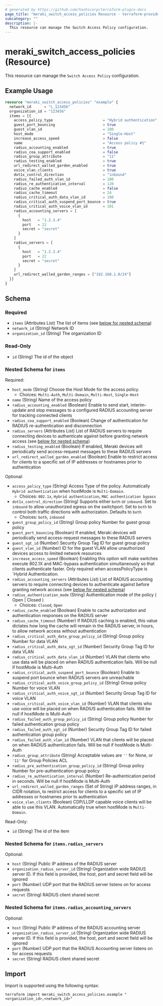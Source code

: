 ```yaml
---
# generated by https://github.com/hashicorp/terraform-plugin-docs
page_title: "meraki_switch_access_policies Resource - terraform-provider-meraki"
subcategory: ""
description: |-
  This resource can manage the Switch Access Policy configuration.
---
```


# meraki_switch_access_policies (Resource)

This resource can manage the `Switch Access Policy` configuration.

## Example Usage

```terraform
resource "meraki_switch_access_policies" "example" {
  network_id      = "L_123456"
  organization_id = "123456"
  items = [{
    access_policy_type                       = "Hybrid authentication"
    guest_port_bouncing                      = true
    guest_vlan_id                            = 100
    host_mode                                = "Single-Host"
    increase_access_speed                    = false
    name                                     = "Access policy #1"
    radius_accounting_enabled                = true
    radius_coa_support_enabled               = false
    radius_group_attribute                   = "11"
    radius_testing_enabled                   = true
    url_redirect_walled_garden_enabled       = true
    voice_vlan_clients                       = true
    dot1x_control_direction                  = "inbound"
    radius_failed_auth_vlan_id               = 100
    radius_re_authentication_interval        = 120
    radius_cache_enabled                     = false
    radius_cache_timeout                     = 24
    radius_critical_auth_data_vlan_id        = 100
    radius_critical_auth_suspend_port_bounce = true
    radius_critical_auth_voice_vlan_id       = 101
    radius_accounting_servers = [
      {
        host   = "1.2.3.4"
        port   = 22
        secret = "secret"
      }
    ]
    radius_servers = [
      {
        host   = "1.2.3.4"
        port   = 22
        secret = "secret"
      }
    ]
    url_redirect_walled_garden_ranges = ["192.168.1.0/24"]
  }]
}
```

<!-- schema generated by tfplugindocs -->
## Schema

### Required

- `items` (Attributes List) The list of items (see [below for nested schema](#nestedatt--items))
- `network_id` (String) Network ID
- `organization_id` (String) The organization ID

### Read-Only

- `id` (String) The id of the object

<a id="nestedatt--items"></a>
### Nested Schema for `items`

Required:

- `host_mode` (String) Choose the Host Mode for the access policy.
  - Choices: `Multi-Auth`, `Multi-Domain`, `Multi-Host`, `Single-Host`
- `name` (String) Name of the access policy
- `radius_accounting_enabled` (Boolean) Enable to send start, interim-update and stop messages to a configured RADIUS accounting server for tracking connected clients
- `radius_coa_support_enabled` (Boolean) Change of authentication for RADIUS re-authentication and disconnection
- `radius_servers` (Attributes List) List of RADIUS servers to require connecting devices to authenticate against before granting network access (see [below for nested schema](#nestedatt--items--radius_servers))
- `radius_testing_enabled` (Boolean) If enabled, Meraki devices will periodically send access-request messages to these RADIUS servers
- `url_redirect_walled_garden_enabled` (Boolean) Enable to restrict access for clients to a specific set of IP addresses or hostnames prior to authentication

Optional:

- `access_policy_type` (String) Access Type of the policy. Automatically `Hybrid authentication` when hostMode is `Multi-Domain`.
  - Choices: `802.1x`, `Hybrid authentication`, `MAC authentication bypass`
- `dot1x_control_direction` (String) Supports either `both` or `inbound`. Set to `inbound` to allow unauthorized egress on the switchport. Set to `both` to control both traffic directions with authorization. Defaults to `both`
  - Choices: `both`, `inbound`
- `guest_group_policy_id` (String) Group policy Number for guest group policy
- `guest_port_bouncing` (Boolean) If enabled, Meraki devices will periodically send access-request messages to these RADIUS servers
- `guest_sgt_id` (Number) Security Group Tag ID for guest group policy
- `guest_vlan_id` (Number) ID for the guest VLAN allow unauthorized devices access to limited network resources
- `increase_access_speed` (Boolean) Enabling this option will make switches execute 802.1X and MAC-bypass authentication simultaneously so that clients authenticate faster. Only required when accessPolicyType is `Hybrid Authentication.
- `radius_accounting_servers` (Attributes List) List of RADIUS accounting servers to require connecting devices to authenticate against before granting network access (see [below for nested schema](#nestedatt--items--radius_accounting_servers))
- `radius_authentication_mode` (String) Authentication mode of the policy ( Open | Closed )
  - Choices: `Closed`, `Open`
- `radius_cache_enabled` (Boolean) Enable to cache authorization and authentication responses on the RADIUS server
- `radius_cache_timeout` (Number) If RADIUS caching is enabled, this value dictates how long the cache will remain in the RADIUS server, in hours, to allow network access without authentication
- `radius_critical_auth_data_group_policy_id` (String) Group policy Number for data VLAN
- `radius_critical_auth_data_sgt_id` (Number) Security Group Tag ID for data VLAN
- `radius_critical_auth_data_vlan_id` (Number) VLAN that clients who use data will be placed on when RADIUS authentication fails. Will be null if hostMode is Multi-Auth
- `radius_critical_auth_suspend_port_bounce` (Boolean) Enable to suspend port bounce when RADIUS servers are unreachable
- `radius_critical_auth_voice_group_policy_id` (String) Group policy Number for voice VLAN
- `radius_critical_auth_voice_sgt_id` (Number) Security Group Tag ID for voice VLAN
- `radius_critical_auth_voice_vlan_id` (Number) VLAN that clients who use voice will be placed on when RADIUS authentication fails. Will be null if hostMode is Multi-Auth
- `radius_failed_auth_group_policy_id` (String) Group policy Number for failed authentication group policy
- `radius_failed_auth_sgt_id` (Number) Security Group Tag ID for failed authentication group policy
- `radius_failed_auth_vlan_id` (Number) VLAN that clients will be placed on when RADIUS authentication fails. Will be null if hostMode is Multi-Auth
- `radius_group_attribute` (String) Acceptable values are `''` for None, or `'11'` for Group Policies ACL
- `radius_pre_authentication_group_policy_id` (String) Group policy Number for pre-authentication group policy
- `radius_re_authentication_interval` (Number) Re-authentication period in seconds. Will be null if hostMode is Multi-Auth
- `url_redirect_walled_garden_ranges` (Set of String) IP address ranges, in CIDR notation, to restrict access for clients to a specific set of IP addresses or hostnames prior to authentication
- `voice_vlan_clients` (Boolean) CDP/LLDP capable voice clients will be able to use this VLAN. Automatically true when hostMode is `Multi-Domain`.

Read-Only:

- `id` (String) The id of the item

<a id="nestedatt--items--radius_servers"></a>
### Nested Schema for `items.radius_servers`

Optional:

- `host` (String) Public IP address of the RADIUS server
- `organization_radius_server_id` (String) Organization wide RADIUS server ID. If this field is provided, the host, port and secret field will be ignored
- `port` (Number) UDP port that the RADIUS server listens on for access requests
- `secret` (String) RADIUS client shared secret


<a id="nestedatt--items--radius_accounting_servers"></a>
### Nested Schema for `items.radius_accounting_servers`

Optional:

- `host` (String) Public IP address of the RADIUS accounting server
- `organization_radius_server_id` (String) Organization wide RADIUS server ID. If this field is provided, the host, port and secret field will be ignored
- `port` (Number) UDP port that the RADIUS Accounting server listens on for access requests
- `secret` (String) RADIUS client shared secret

## Import

Import is supported using the following syntax:

```shell
terraform import meraki_switch_access_policies.example "<organization_id>,<network_id>"
```
